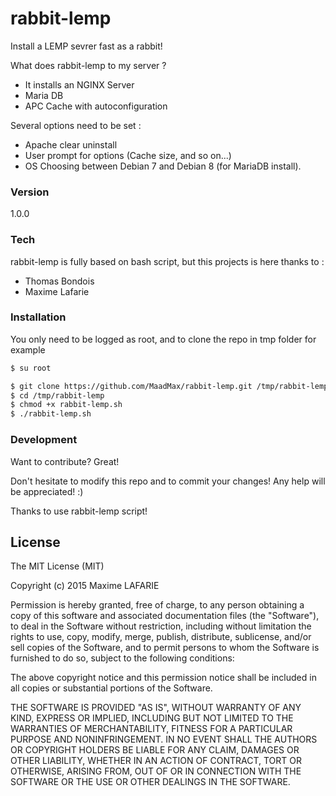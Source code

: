 # rabbit-lemp
Install a LEMP sevrer fast as a rabbit!

What does rabbit-lemp to my server ?

  - It installs an NGINX Server
  - Maria DB
  - APC Cache with autoconfiguration

Several options need to be set :
  - Apache clear uninstall
  - User prompt for options (Cache size, and so on...)
  - OS Choosing between Debian 7 and Debian 8 (for MariaDB install).

### Version
1.0.0

### Tech

rabbit-lemp is fully based on bash script, but this projects is here thanks to :

* Thomas Bondois
* Maxime Lafarie


### Installation

You only need to be logged as root, and to clone the repo in tmp folder for example

```sh
$ su root
```

```sh
$ git clone https://github.com/MaadMax/rabbit-lemp.git /tmp/rabbit-lemp
$ cd /tmp/rabbit-lemp
$ chmod +x rabbit-lemp.sh
$ ./rabbit-lemp.sh
```


### Development

Want to contribute? Great!

Don't hesitate to modify this repo and to commit your changes! Any help will be appreciated! :)

Thanks to use rabbit-lemp script!

License
----

The MIT License (MIT)

Copyright (c) 2015 Maxime LAFARIE

Permission is hereby granted, free of charge, to any person obtaining a copy
of this software and associated documentation files (the "Software"), to deal
in the Software without restriction, including without limitation the rights
to use, copy, modify, merge, publish, distribute, sublicense, and/or sell
copies of the Software, and to permit persons to whom the Software is
furnished to do so, subject to the following conditions:

The above copyright notice and this permission notice shall be included in
all copies or substantial portions of the Software.

THE SOFTWARE IS PROVIDED "AS IS", WITHOUT WARRANTY OF ANY KIND, EXPRESS OR
IMPLIED, INCLUDING BUT NOT LIMITED TO THE WARRANTIES OF MERCHANTABILITY,
FITNESS FOR A PARTICULAR PURPOSE AND NONINFRINGEMENT. IN NO EVENT SHALL THE
AUTHORS OR COPYRIGHT HOLDERS BE LIABLE FOR ANY CLAIM, DAMAGES OR OTHER
LIABILITY, WHETHER IN AN ACTION OF CONTRACT, TORT OR OTHERWISE, ARISING FROM,
OUT OF OR IN CONNECTION WITH THE SOFTWARE OR THE USE OR OTHER DEALINGS IN
THE SOFTWARE.



